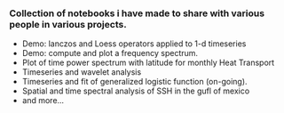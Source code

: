 ### Collection of notebooks i have made to share with various people in various projects.
*  Demo: lanczos and Loess operators applied to 1-d timeseries 
*  Demo: compute and plot a frequency spectrum.
*  Plot of time power spectrum with latitude for monthly Heat Transport
*  Timeseries and wavelet analysis
*  Timeseries and fit of generalized logistic function (on-going).
*  Spatial and time spectral analysis of SSH in the gufl of mexico
* and more...